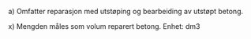 a) Omfatter reparasjon med utstøping og bearbeiding av utstøpt betong.

x) Mengden måles som volum reparert betong. Enhet: dm3

